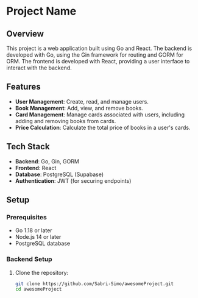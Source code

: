 # Project Name

## Overview

This project is a web application built using Go and React. The backend is developed with Go, using the Gin framework for routing and GORM for ORM. The frontend is developed with React, providing a user interface to interact with the backend.

## Features

- **User Management**: Create, read, and manage users.
- **Book Management**: Add, view, and remove books.
- **Card Management**: Manage cards associated with users, including adding and removing books from cards.
- **Price Calculation**: Calculate the total price of books in a user's cards.

## Tech Stack

- **Backend**: Go, Gin, GORM
- **Frontend**: React
- **Database**: PostgreSQL (Supabase)
- **Authentication**: JWT (for securing endpoints)

## Setup

### Prerequisites

- Go 1.18 or later
- Node.js 14 or later
- PostgreSQL database

### Backend Setup

1. Clone the repository:
   ```sh
   git clone https://github.com/Sabri-Simo/awesomeProject.git
   cd awesomeProject
